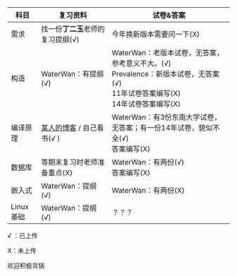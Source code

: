 | 科目      | 复习资料                                     | 试卷&答案                                    |
| ------- | ---------------------------------------- | ---------------------------------------- |
| 需求      | 找一份**丁二玉**老师的复习提纲(√)                     | 今年换新版本需要问一下(X)                           |
| 构造      | WaterWan：有提纲(√)                          | WaterWan：老版本试卷，无答案，参考意义不大。(√)<br>Prevalence：新版本试卷，无答案(√)<br>11年试卷答案编写(X)<br>14年试卷答案编写(X) |
| 编译原理    | [某人的博客](http://blog.csdn.net/qq_33230935/article/details/78044784) / 自己看书(√ ) | WaterWan：有3份东南大学试卷，无答案；有一份14年试卷，貌似不全(√)<br>答案编写(X) |
| 数据库     | 等期末复习时老师准备重点(X)                          | WaterWan：有两份(√)<br>答案编写(X)               |
| 嵌入式     | WaterWan：提纲(√)                           | WaterWan：有两份(X)                          |
| Linux基础 | WaterWan：提纲(√)                           | ？？？                                      |

√ ：已上传

X：未上传

欢迎积极背锅
